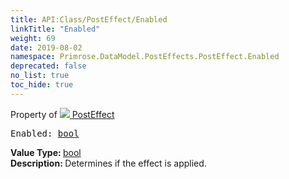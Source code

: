 ```yaml
---
title: API:Class/PostEffect/Enabled
linkTitle: "Enabled"
weight: 69
date: 2019-08-02
namespace: Primrose.DataModel.PostEffects.PostEffect.Enabled
deprecated: false
no_list: true
toc_hide: true
---
```

Property of <a href="/docs/api-reference/Class/PostEffect"><img src="/icons/silk/posteffect.png"/>&nbsp;PostEffect</a>
<pre class="method-declaration">
Enabled: <a class="type" href="/docs/api-reference/System/Primitives#boolean">bool</a></pre>
<b>Value Type: </b>
<a class="type" href="/docs/api-reference/System/Primitives#boolean">bool</a>
<br/>
<b>Description: </b>
Determines if the effect is applied.

